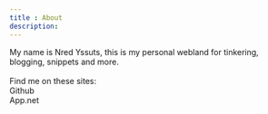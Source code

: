 ```yaml
---
title : About
description:
---
```


My name is Nred Yssuts, this is my personal webland for tinkering, blogging, snippets and more.
<br><br>
Find me on these sites:<br>
Github<br>
App.net<br>
